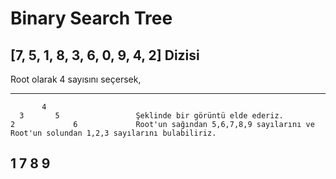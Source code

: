 # Binary Search Tree

## [7, 5, 1, 8, 3, 6, 0, 9, 4, 2] Dizisi
 Root olarak 4 sayısını seçersek, 

---
           4
      3       5                 Şeklinde bir görüntü elde ederiz. 
    2             6             Root'un sağından 5,6,7,8,9 sayılarını ve Root'un solundan 1,2,3 sayılarını bulabiliriz.
 1                   7
                        8
                           9
---                           
